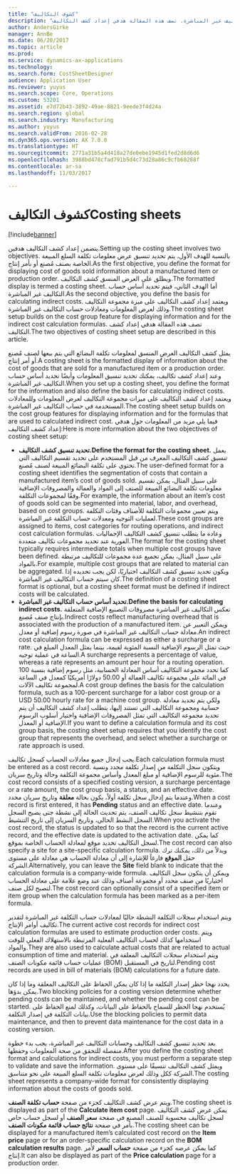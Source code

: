 ```yaml
---
title: "كشوف التكاليف"
description: "يتضمن إعداد كشف التكاليف هدفين. بالنسبة للهدف الأول، يتم تحديد تنسيق عرض معلومات تكلفة السلع المبيعة الخاصة بصنف مُصنع أو بأمر إنتاج. ويطلق على العرض المنسق كشف التكاليف. أما الهدف الثاني، فيتم تحديد أساس حساب التكاليف غير المباشرة. ويعتمد إعداد كشف التكاليف على ميزة مجموعة التكاليف وذلك لعرض المعلومات ومعادلات حساب التكاليف غير المباشرة. تصف هذه المقالة هدفي إعداد كشف التكاليف‬."
author: AndersGirke
manager: AnnBe
ms.date: 06/20/2017
ms.topic: article
ms.prod: 
ms.service: dynamics-ax-applications
ms.technology: 
ms.search.form: CostSheetDesigner
audience: Application User
ms.reviewer: yuyus
ms.search.scope: Core, Operations
ms.custom: 53201
ms.assetid: e7d72b43-3892-49ae-8821-9eede3f4d24a
ms.search.region: global
ms.search.industry: Manufacturing
ms.author: yuyus
ms.search.validFrom: 2016-02-28
ms.dyn365.ops.version: AX 7.0.0
ms.translationtype: HT
ms.sourcegitcommit: 2771a31b5a4d418a27de0ebe1945d1fed2d8d6d6
ms.openlocfilehash: 3988bd478cfad791b5d4c73d28a86c9cfb68288f
ms.contentlocale: ar-sa
ms.lasthandoff: 11/03/2017

---
```


# <a name="costing-sheets"></a><span data-ttu-id="57793-108">كشوف التكاليف</span><span class="sxs-lookup"><span data-stu-id="57793-108">Costing sheets</span></span>

[!include[banner](../includes/banner.md)]


<span data-ttu-id="57793-109">يتضمن إعداد كشف التكاليف هدفين.</span><span class="sxs-lookup"><span data-stu-id="57793-109">Setting up the costing sheet involves two objectives.</span></span> <span data-ttu-id="57793-110">بالنسبة للهدف الأول، يتم تحديد تنسيق عرض معلومات تكلفة السلع المبيعة الخاصة بصنف مُصنع أو بأمر إنتاج.</span><span class="sxs-lookup"><span data-stu-id="57793-110">As the first objective, you define the format for displaying cost of goods sold information about a manufactured item or production order.</span></span> <span data-ttu-id="57793-111">ويطلق على العرض المنسق كشف التكاليف.</span><span class="sxs-lookup"><span data-stu-id="57793-111">The formatted display is termed a costing sheet.</span></span> <span data-ttu-id="57793-112">أما الهدف الثاني، فيتم تحديد أساس حساب التكاليف غير المباشرة.</span><span class="sxs-lookup"><span data-stu-id="57793-112">As the second objective, you define the basis for calculating indirect costs.</span></span> <span data-ttu-id="57793-113">ويعتمد إعداد كشف التكاليف على ميزة مجموعة التكاليف وذلك لعرض المعلومات ومعادلات حساب التكاليف غير المباشرة.</span><span class="sxs-lookup"><span data-stu-id="57793-113">The costing sheet setup builds on the cost group feature for displaying information and for the indirect cost calculation formulas.</span></span> <span data-ttu-id="57793-114">تصف هذه المقالة هدفي إعداد كشف التكاليف‬.</span><span class="sxs-lookup"><span data-stu-id="57793-114">The two objectives of costing sheet setup are described in this article.</span></span> 

<span data-ttu-id="57793-115">يمثل كشف التكاليف العرض المنسق لمعلومات تكلفة البضائع التي يتم بيعها لصنف مُصنع أو أمر إنتاج.</span><span class="sxs-lookup"><span data-stu-id="57793-115">A costing sheet is the formatted display of information about the cost of goods that are sold for a manufactured item or a production order.</span></span> <span data-ttu-id="57793-116">وعند إعداد كشف تكاليف، يمكنك تحديد تنسيق المعلومات وأيضًا تحديد أساس حساب التكاليف غير المباشرة.</span><span class="sxs-lookup"><span data-stu-id="57793-116">When you set up a costing sheet, you define the format for the information and also define the basis for calculating indirect costs.</span></span> <span data-ttu-id="57793-117">ويعتمد إعداد كشف التكاليف على ميزات مجموعة التكاليف لعرض المعلومات وللمعادلات المستخدمة في حساب التكاليف غير المباشرة.</span><span class="sxs-lookup"><span data-stu-id="57793-117">The costing sheet setup builds on the cost group features for displaying information and for the formulas that are used to calculated indirect cost.</span></span> <span data-ttu-id="57793-118">فيما يلي مزيد من المعلومات حول هدفي إعداد كشف التكاليف:</span><span class="sxs-lookup"><span data-stu-id="57793-118">Here is more information about the two objectives of costing sheet setup:</span></span>
-   <span data-ttu-id="57793-119">**تحديد تنسيق كشف التكاليف.**</span><span class="sxs-lookup"><span data-stu-id="57793-119">**Define the format for the costing sheet.**</span></span> <span data-ttu-id="57793-120">يعمل تنسيق كشف التكاليف المعرف من قبل المستخدم على تحديد تقسيم التكاليف التي تحتوي على تكلفة البضائع المبيعة لصنف مُصنع.</span><span class="sxs-lookup"><span data-stu-id="57793-120">The user-defined format for a costing sheet identifies the segmentation of costs that contain a manufactured item’s cost of goods sold.</span></span> <span data-ttu-id="57793-121">على سبيل المثال، يمكن تقسيم معلومات تكلفة البضائع المبيعة للصنف إلى المواد والعمالة والمصروفات الإضافية وفقًا لمجموعات التكلفة.</span><span class="sxs-lookup"><span data-stu-id="57793-121">For example, the information about an item’s cost of goods sold can be segmented into material, labor, and overhead, based on cost groups.</span></span> <span data-ttu-id="57793-122">ويتم تعيين مجموعات التكلفة للأصناف وفئات التكلفة لعمليات التوجيه ومعدلات حساب التكلفة غير المباشرة.</span><span class="sxs-lookup"><span data-stu-id="57793-122">These cost groups are assigned to items, cost categories for routing operations, and indirect cost calculation formulas.</span></span> <span data-ttu-id="57793-123">وعادة ما يتطلب تنسيق كشف التكاليف الإجماليات الفورية عند تحديد مجموعات تكاليف متعددة.</span><span class="sxs-lookup"><span data-stu-id="57793-123">The format for the costing sheet typically requires intermediate totals when multiple cost groups have been defined.</span></span> <span data-ttu-id="57793-124">على سبيل المثال، يمكن تجميع عدة مجموعات للتكاليف مرتبطة بالمواد.</span><span class="sxs-lookup"><span data-stu-id="57793-124">For example, multiple cost groups that are related to material can be aggregated.</span></span> <span data-ttu-id="57793-125">ويكون تحديد تنسيق كشف التكاليف اختياريًا، لكن يجب تحديده إذا كان سيتم حساب التكاليف غير المباشرة.</span><span class="sxs-lookup"><span data-stu-id="57793-125">The definition of a costing sheet format is optional, but a costing sheet format must be defined if indirect costs will be calculated.</span></span>
-   <span data-ttu-id="57793-126">**تحديد أساس حساب التكاليف غير المباشرة.**</span><span class="sxs-lookup"><span data-stu-id="57793-126">**Define the basis for calculating indirect costs.**</span></span> <span data-ttu-id="57793-127">تعكس التكاليف غير المباشرة مصروفات التصنيع الإضافية المتعلقة بإنتاج صنف مُصنع.</span><span class="sxs-lookup"><span data-stu-id="57793-127">Indirect costs reflect manufacturing overhead that is associated with the production of a manufactured item.</span></span> <span data-ttu-id="57793-128">ويمكن التعبير عن معادلة حساب التكاليف غير المباشرة في صورة رسوم إضافية أو معدل.</span><span class="sxs-lookup"><span data-stu-id="57793-128">An indirect cost calculation formula can be expressed as either a surcharge or a rate.</span></span> <span data-ttu-id="57793-129">حيث تمثل الرسوم الإضافية النسبة المئوية لقيمة، بينما يمثل المعدل المبلغ في الساعة في عملية توجيه.</span><span class="sxs-lookup"><span data-stu-id="57793-129">A surcharge represents a percentage of value, whereas a rate represents an amount per hour for a routing operation.</span></span> <span data-ttu-id="57793-130">كما تحدد مجموعة التكاليف أساس المعادلة الحسابية، مثل رسوم إضافية بنسبة 100 في المائة على مجموعة تكاليف العمالة أو 50.00 دولارًا أمريكيًا كمعدل في الساعة لمجموعة تكاليف الآلات.</span><span class="sxs-lookup"><span data-stu-id="57793-130">A cost group defines the basis for the calculation formula, such as a 100-percent surcharge for a labor cost group or a USD 50.00 hourly rate for a machine cost group.</span></span> <span data-ttu-id="57793-131">ولكي يتم تحديد معادلة حسابية ومجموعة التكاليف التي تستند إليها، يتطلب إعداد كشف التكاليف أن يتم تحديد مجموعة التكاليف التي تمثل المصروفات الإضافية واختيار أسلوب الرسوم الإضافية أو المعدل.</span><span class="sxs-lookup"><span data-stu-id="57793-131">If you want to define a calculation formula and its cost group basis, the costing sheet setup requires that you identify the cost group that represents the overhead, and select whether a surcharge or rate approach is used.</span></span>

<span data-ttu-id="57793-132">يجب إدخال جميع معادلات الحساب كسجل تكاليف.</span><span class="sxs-lookup"><span data-stu-id="57793-132">Each calculation formula must be entered as a cost record.</span></span> <span data-ttu-id="57793-133">ويتكون سجل التكلفة من إصدار تكلفة محدد ونسبة مئوية للرسوم الإضافية أو مبلغ المعدل وأساس مجموعة التكلفة وحالة وتاريخ سريان.</span><span class="sxs-lookup"><span data-stu-id="57793-133">The cost record consists of a specified costing version, a surcharge percentage or a rate amount, the cost group basis, a status, and an effective date.</span></span> <span data-ttu-id="57793-134">وعندما يتم إدخال سجل تكلفة أولاً، يكون بحالة **معلقة** وتاريخ سريان محدد.</span><span class="sxs-lookup"><span data-stu-id="57793-134">When a cost record is first entered, it has **Pending** status and an effective date.</span></span> <span data-ttu-id="57793-135">وعندما تقوم بتنشيط سجل تكاليف الصنف، يتم تحديث الحالة إلى نشطة جتى يصبح السجل السجل النشط الحالي، وتاريخ السريان إلى تاريخ التنشيط.</span><span class="sxs-lookup"><span data-stu-id="57793-135">When you activate the cost record, the status is updated to so that the record is the current active record, and the effective date is updated to the activation date.</span></span> <span data-ttu-id="57793-136">كما يمكن لسجل التكاليف تحديد موقع لمعادلة الحساب الخاصة بموقع.</span><span class="sxs-lookup"><span data-stu-id="57793-136">The cost record can also specify a site for a site-specific calculation formula.</span></span> <span data-ttu-id="57793-137">وبدلاً من ذلك، يمكنك ترك حقل **الموقع** فارغاً للإشارة إلى أن معادلة الحساب هي معادلة على مستوى الشركة.</span><span class="sxs-lookup"><span data-stu-id="57793-137">Alternatively, you can leave the **Site** field blank to indicate that the calculation formula is a company-wide formula.</span></span> <span data-ttu-id="57793-138">ويمكن أن يتكون سجل التكاليف اختياريًا من صنف محدد أو مجموعة أصناف وذلك عند وضع علامة على معادلة الحساب لتصبح لكل صنف.</span><span class="sxs-lookup"><span data-stu-id="57793-138">The cost record can optionally consist of a specified item or item group when the calculation formula has been marked as a per-item formula.</span></span> 

<span data-ttu-id="57793-139">ويتم استخدام سجلات التكلفة النشطة حاليًا لمعادلات حساب التكلفة غير المباشرة لتقدير تكاليف أوامر الإنتاج.</span><span class="sxs-lookup"><span data-stu-id="57793-139">The current active cost records for indirect cost calculation formulas are used to estimate production order costs.</span></span> <span data-ttu-id="57793-140">ويتم استخدامها كذلك لحساب التكاليف الفعلية المرتبطة بالاستهلاك الفعلي للوقت والمواد.</span><span class="sxs-lookup"><span data-stu-id="57793-140">They are also used to calculate actual costs that are related to actual consumption of time and material.</span></span> <span data-ttu-id="57793-141">ويتم استخدام سجلات التكاليف المعلقة في عمليات حساب قائمة مكونات الصنف (BOM) لتاريخ في المستقبل.</span><span class="sxs-lookup"><span data-stu-id="57793-141">Pending cost records are used in bill of materials (BOM) calculations for a future date.</span></span> 

<span data-ttu-id="57793-142">يحدد نهجا حظر إصدار التكلفة ما إذا كان يمكن الحفاظ على التكاليف المعلقة وما إذا كان يمكن بدؤها.</span><span class="sxs-lookup"><span data-stu-id="57793-142">Two blocking policies for a costing version determine whether pending costs can be maintained, and whether the pending cost can be started.</span></span> <span data-ttu-id="57793-143">يُستخدم نهجا الحظر للسماح بالحفاظ على البيانات، وكذلك لمنع الحفاظ على بيانات التكلفة في إصدار التكلفة.</span><span class="sxs-lookup"><span data-stu-id="57793-143">Use the blocking policies to permit data maintenance, and then to prevent data maintenance for the cost data in a costing version.</span></span> 

<span data-ttu-id="57793-144">بعد تحديد تنسيق كشف التكاليف وحسابات التكاليف غير المباشرة، يجب بدء خطوة منفصلة للتحقق من صحة المعلومات وحفظها.</span><span class="sxs-lookup"><span data-stu-id="57793-144">After you define the costing sheet format and calculations for indirect costs, you must perform a separate step to validate and save the information.</span></span> <span data-ttu-id="57793-145">ويمثل كشف التكاليف تنسيقًا على مستوى الشركة ككل وذلك لعرض معلومات تكلفة السلع المبيعة على نحو متناسق.</span><span class="sxs-lookup"><span data-stu-id="57793-145">The costing sheet represents a company-wide format for consistently displaying information about the costs of goods sold.</span></span> 

<span data-ttu-id="57793-146">ويتم عرض كشف التكاليف كجزء من صفحة **حساب تكلفة الصنف**.</span><span class="sxs-lookup"><span data-stu-id="57793-146">The costing sheet is displayed as part of the **Calculate item cost** page.</span></span> <span data-ttu-id="57793-147">يمكن عرض كشف التكاليف لسجل تكاليف محسوبة للصنف المصنع في صفحة **سعر الصنف** أو لسجل حساب حاص بأمر في صفحة **نتائج حساب قائمة مكونات الصنف**.</span><span class="sxs-lookup"><span data-stu-id="57793-147">The costing sheet can be displayed for a manufactured item’s calculated cost record on the **Item price** page or for an order-specific calculation record on the **BOM calculation results** page.</span></span> <span data-ttu-id="57793-148">كما يمكن عرضه كجزء من صفحة **حساب السعر** لأمر إنتاج.</span><span class="sxs-lookup"><span data-stu-id="57793-148">It can also be displayed as part of the **Price calculation** page for a production order.</span></span>






